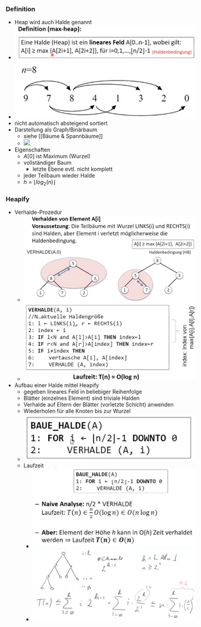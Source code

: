 ### Definition
+ Heap wird auch Halde genannt
+ ![](Pasted%20image%2020221029175134.png)
+ ![](Pasted%20image%2020221029175226.png)
+ nicht automatisch absteigend sortiert
+ Darstellung als Graph/Binärbaum
	+ siehe [[Bäume & Spannbäume]]
	+ ![](Pasted%20image%2020221029175629.png)
+ Eigenschaften
	+ $A[0]$ ist Maximum (Wurzel) 
	+ vollständiger Baum
		+ letzte Ebene evtl. nicht komplett
	+ jeder Teilbaum wieder Halde
	+ $h=\lfloor log_2(n)\rfloor$

### Heapify
+ Verhalde-Prozedur
	+ ![](Pasted%20image%2020221029181517.png)
	+ ![](Pasted%20image%2020221029181546.png)
+ Aufbau einer Halde mittel Heapify
	+ gegeben lineares Feld in beliebiger Reihenfolge
	+ Blätter (einzelnes Element) sind triviale Halden
	+ Verhalde auf Eltern der Blätter (vorletzte Schicht) anwenden
	+ Wiederholen für alle Knoten bis zur Wurzel
	+ ![](Pasted%20image%2020221029182046.png)
	+ Laufzeit
		+ ![](Pasted%20image%2020221029182332.png)
		+ ![](Pasted%20image%2020221029182846.png)
